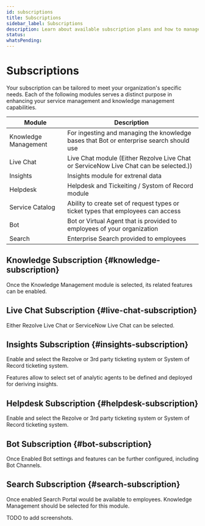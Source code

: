 ```yaml
---
id: subscriptions
title: Subscriptions
sidebar_label: Subscriptions
description: Learn about available subscription plans and how to manage your subscription
status: 
whatsPending: 
---
```


# Subscriptions

Your subscription can be tailored to meet your organization's specific needs. Each of the following modules serves a distinct purpose in enhancing your service management and knowledge management capabilities.

| Module | Description |
| --- | --- |
| Knowledge Management| For ingesting and managing the knowledge bases that Bot or enterprise search should use |
| Live Chat | Live Chat module (Either Rezolve Live Chat or ServiceNow Live Chat can be selected.)) |
| Insights | Insights module for extrenal data |
| Helpdesk | Helpdesk and Tickeiting / Systom of Record module|
| Service Catalog | Ability to create set of request types or ticket types that employees can access |
| Bot | Bot  or Virtual Agent that is provided to employees of your organization|
| Search | Enterprise Search provided to employees |

## Knowledge Subscription {#knowledge-subscription}

Once the Knowledge Management module is selected, its related features can be enabled.


## Live Chat Subscription {#live-chat-subscription}

Either Rezolve Live Chat or ServiceNow Live Chat can be selected.

## Insights Subscription {#insights-subscription}

Enable and select the Rezolve or 3rd party ticketing system or System of Record ticketing system.

Features allow to select set of analytic agents to be defined and deployed for deriving insights.


## Helpdesk Subscription {#helpdesk-subscription}

Enable and select the Rezolve or 3rd party ticketing system or System of Record ticketing system.
## Bot Subscription {#bot-subscription}

Once Enabled Bot settings and features can be further configured, including Bot Channels.

## Search Subscription {#search-subscription}

Once enabled Search Portal would be available to employees. Knowledge Management should be selected for this module.

TODO to add screenshots.


